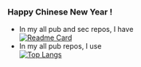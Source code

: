 ### Happy Chinese New Year !

<!--
**Nicolas-Li/Nicolas-Li** is a ✨ _special_ ✨ repository because its `README.md` (this file) appears on your GitHub profile.

Here are some ideas to get you started:

- 🔭 I’m currently working on ...
- 🌱 I’m currently learning ...
- 👯 I’m looking to collaborate on ...
- 🤔 I’m looking for help with ...
- 💬 Ask me about ...
- 📫 How to reach me: ...
- 😄 Pronouns: ...
- ⚡ Fun fact: ...
-->
- In my all pub and sec repos, I have<br/>
[![Readme Card](https://github-readme-stats.vercel.app/api?username=Nicolas-Li&count_private=true&hide=contribs&show_icons=true&theme=tokyonight)](https://github.com/Nicolas-Li/github-readme-stats)
- In my all pub repos, I use<br/>
[![Top Langs](https://github-readme-stats.vercel.app/api/top-langs/?username=Nicolas-Li&langs_count=8&hide=PureBasic,Shell,PowerShell&theme=tokyonight)](https://github.com/Nicolas-Li/github-readme-stats)
